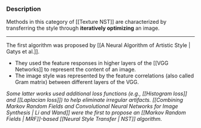 ### Description

Methods in this category of [[Texture NST]] are characterized by transferring the style through **iteratively optimizing** an image.

---

The first algorithm was proposed by [[A Neural Algorithm of Artistic Style | Gatys et al.]].
- They used the feature responses in higher layers of the [[VGG Networks]] to represent the content of an image. 
- The image style was represented by the feature correlations (also called Gram matrix) between different layers of the VGG. 

*Some latter works used additional loss functions (e.g., [[Histogram loss]] and [[Laplacian loss]]) to help eliminate irregular artifacts. [[Combining Markov Random Fields and Convolutional Neural Networks for Image Synthesis | Li and Wand]] were the first to propose an [[Markov Random Fields | MRF]]-based [[Neural Style Transfer | NST]] algorithm.*
